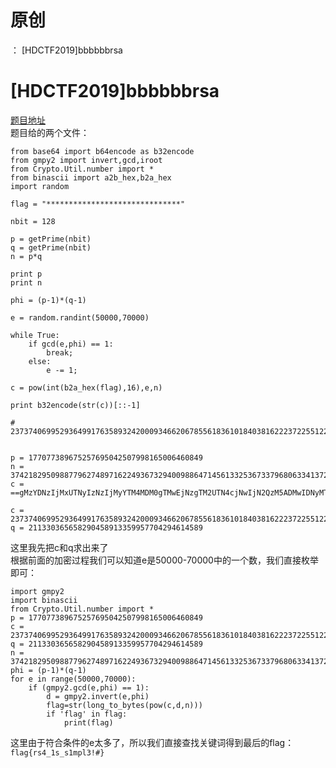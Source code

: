 # 原创
：  [HDCTF2019]bbbbbbrsa

# [HDCTF2019]bbbbbbrsa

[题目地址](https://buuoj.cn/challenges#%5BHDCTF2019%5Dbbbbbbrsa)<br/> 题目给的两个文件：

```
from base64 import b64encode as b32encode
from gmpy2 import invert,gcd,iroot
from Crypto.Util.number import *
from binascii import a2b_hex,b2a_hex
import random

flag = "******************************"

nbit = 128

p = getPrime(nbit)
q = getPrime(nbit)
n = p*q

print p
print n

phi = (p-1)*(q-1)

e = random.randint(50000,70000)

while True:
	if gcd(e,phi) == 1:
		break;
	else:
		e -= 1;

c = pow(int(b2a_hex(flag),16),e,n)

print b32encode(str(c))[::-1]

# 2373740699529364991763589324200093466206785561836101840381622237225512234632


```

```
p = 177077389675257695042507998165006460849
n = 37421829509887796274897162249367329400988647145613325367337968063341372726061
c = ==gMzYDNzIjMxUTNyIzNzIjMyYTM4MDM0gTMwEjNzgTM2UTN4cjNwIjN2QzM5ADMwIDNyMTO4UzM2cTM5kDN2MTOyUTO5YDM0czM3MjM

c = 2373740699529364991763589324200093466206785561836101840381622237225512234632
q = 211330365658290458913359957704294614589

```

这里我先把c和q求出来了<br/> 根据前面的加密过程我们可以知道e是50000-70000中的一个数，我们直接枚举即可：

```
import gmpy2
import binascii
from Crypto.Util.number import *
p = 177077389675257695042507998165006460849
c = 2373740699529364991763589324200093466206785561836101840381622237225512234632
q = 211330365658290458913359957704294614589
n = 37421829509887796274897162249367329400988647145613325367337968063341372726061
phi = (p-1)*(q-1)
for e in range(50000,70000):
    if (gmpy2.gcd(e,phi) == 1):
        d = gmpy2.invert(e,phi)
        flag=str(long_to_bytes(pow(c,d,n)))
        if 'flag' in flag:
            print(flag)

```

这里由于符合条件的e太多了，所以我们直接查找关键词得到最后的flag：`flag{rs4_1s_s1mpl3!#}`
